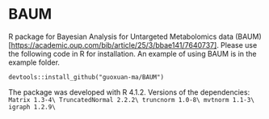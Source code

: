 # BAUM
 R package for Bayesian Analysis for Untargeted Metabolomics data (BAUM) [https://academic.oup.com/bib/article/25/3/bbae141/7640737]. Please use the following code in R for installation. An example of using BAUM is in the example folder.
 
``
devtools::install_github("guoxuan-ma/BAUM")
``

The package was developed with R 4.1.2. Versions of the dependencies:
``
Matrix 1.3-4\
TruncatedNormal 2.2.2\
truncnorm 1.0-8\
mvtnorm 1.1-3\
igraph 1.2.9\
``

